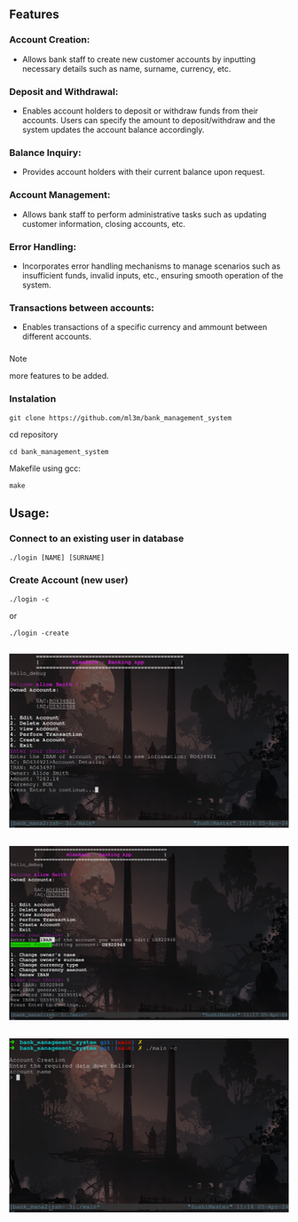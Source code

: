 ## Features
### Account Creation: 
- Allows bank staff to create new customer accounts by inputting necessary details such as name, surname, currency, etc.

### Deposit and Withdrawal: 
- Enables account holders to deposit or withdraw funds from their accounts. Users can specify the amount to deposit/withdraw and the system updates the account balance accordingly.

### Balance Inquiry: 
- Provides account holders with their current balance upon request.

### Account Management: 
- Allows bank staff to perform administrative tasks such as updating customer information, closing accounts, etc.

### Error Handling: 
- Incorporates error handling mechanisms to manage scenarios such as insufficient funds, invalid inputs, etc., ensuring smooth operation of the system.

### Transactions between accounts:
- Enables transactions of a specific currency and ammount between different accounts.
###
> [!NOTE]  
> more features to be added.
### Instalation
    git clone https://github.com/ml3m/bank_management_system
cd repository

    cd bank_management_system
Makefile using gcc:

    make

## Usage:
### Connect to an existing user in database
    ./login [NAME] [SURNAME]
### Create Account (new user)
    ./login -c
or

    ./login -create
##
<p width="200" align="center"><img src="./assets/ss1.png" /></a></p>

##

<p width="200" align="center"><img src="./assets/ss2.png" /></a></p>

##

<p width="200" align="center"><img src="./assets/ss3.png" /></a></p>
